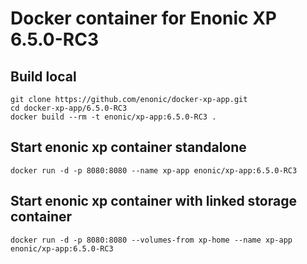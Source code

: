 # Docker container for Enonic XP 6.5.0-RC3

## Build local

    git clone https://github.com/enonic/docker-xp-app.git
    cd docker-xp-app/6.5.0-RC3
    docker build --rm -t enonic/xp-app:6.5.0-RC3 .

## Start enonic xp container standalone

    docker run -d -p 8080:8080 --name xp-app enonic/xp-app:6.5.0-RC3

## Start enonic xp container with linked storage container

    docker run -d -p 8080:8080 --volumes-from xp-home --name xp-app enonic/xp-app:6.5.0-RC3

